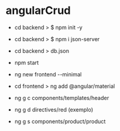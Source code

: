 # angularCrud

<!-- Criei o package.json -->
* cd backend > $ npm init -y

<!-- Instalei a dependencia -->
* cd backend > $ npm i json-server 

<!-- Criei o arquivo db.json -->
* cd backend > db.json

<!-- Rodar o banco -->
* npm start

<!-- Criei o front end -->
* ng new frontend --minimal

<!-- Intalar angular material -->
* cd frontend > ng add @angular/material

<!-- Criar component header -->
* ng g c components/templates/header

<!-- Criar uma diretiva -->
* ng g d directives/red (exemplo)

<!-- Criar um service -->
* ng g s components/product/product

